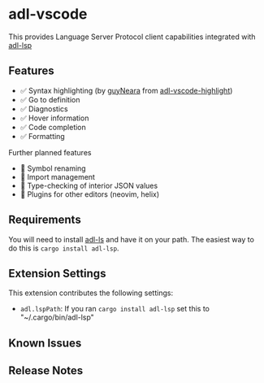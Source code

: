 # adl-vscode

This provides Language Server Protocol client capabilities integrated with
[adl-lsp](https://github.com/alexytsu/adl-lsp)

## Features

- ✅ Syntax highlighting (by [guyNeara](https://github.com/guyNeara) from
  [adl-vscode-highlight](https://github.com/adl-lang/adl-vscode-highlight))
- ✅ Go to definition
- ✅ Diagnostics
- ✅ Hover information
- ✅ Code completion
- ✅ Formatting

Further planned features

- 🚧 Symbol renaming
- 🚧 Import management
- 🚧 Type-checking of interior JSON values
- 🚧 Plugins for other editors (neovim, helix)

## Requirements

You will need to install [adl-ls](https://github.com/alexytsu/adl-lsp) and have
it on your path. The easiest way to do this is `cargo install adl-lsp`.

## Extension Settings

This extension contributes the following settings:

- `adl.lspPath`: If you ran `cargo install adl-lsp` set this to
  "~/.cargo/bin/adl-lsp"

## Known Issues

## Release Notes
